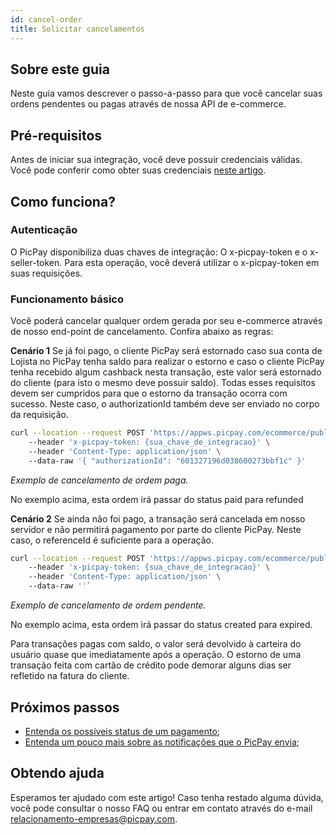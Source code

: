 ```yaml
---
id: cancel-order
title: Solicitar cancelamentos
---
```


## Sobre este guia
Neste guia vamos descrever o passo-a-passo para que você cancelar suas ordens pendentes ou pagas através de nossa API de e-commerce.

## Pré-requisitos

Antes de iniciar sua integração, você deve possuir credenciais válidas. Você pode conferir como obter suas credenciais [neste artigo](/docs/checkout/intro/getting-started#antes-de-começar).

## Como funciona?

### Autenticação

O PicPay disponibiliza duas chaves de integração: O x-picpay-token e o x-seller-token. Para esta operação, você deverá utilizar o x-picpay-token em suas requisições.

### Funcionamento básico

Você poderá cancelar qualquer ordem gerada por seu e-commerce através de nosso end-point de cancelamento. Confira abaixo as regras:

**Cenário 1** Se já foi pago, o cliente PicPay será estornado caso sua conta de Lojista no PicPay tenha saldo para realizar o estorno e caso o cliente PicPay tenha recebido algum cashback nesta transação, este valor será estornado do cliente (para isto o mesmo deve possuir saldo). Todas esses requisitos devem ser cumpridos para que o estorno da transação ocorra com sucesso. Neste caso, o authorizationId também deve ser enviado no corpo da requisição.

```bash
curl --location --request POST 'https://appws.picpay.com/ecommerce/public/payments/{referenceId}/cancellations' \ 
    --header 'x-picpay-token: {sua_chave_de_integracao}' \ 
    --header 'Content-Type: application/json' \ 
    --data-raw '{ "authorizationId": "601327196d038600273bbf1c" }'
```
_Exemplo de cancelamento de ordem paga._

No exemplo acima, esta ordem irá passar do status paid para refunded

**Cenário 2** Se ainda não foi pago, a transação será cancelada em nosso servidor e não permitirá pagamento por parte do cliente PicPay. Neste caso, o referenceId é suficiente para a operação.

```bash
curl --location --request POST 'https://appws.picpay.com/ecommerce/public/payments/{referenceId}/cancellations' \ 
    --header 'x-picpay-token: {sua_chave_de_integracao}' \ 
    --header 'Content-Type: application/json' \ 
    --data-raw ''`
```
_Exemplo de cancelamento de ordem pendente._

No exemplo acima, esta ordem irá passar do status created para expired.

Para transações pagas com saldo, o valor será devolvido à carteira do usuário quase que imediatamente após a operação. O estorno de uma transação feita com cartão de crédito pode demorar alguns dias ser refletido na fatura do cliente.

## Próximos passos

- [Entenda os possíveis status de um pagamento](/docs/checkout/guides/order-status);
- [Entenda um pouco mais sobre as notificações que o PicPay envia](/docs/checkout/guides/notifications);

## Obtendo ajuda
Esperamos ter ajudado com este artigo! Caso tenha restado alguma dúvida, você pode consultar o nosso FAQ ou entrar em contato através do e-mail relacionamento-empresas@picpay.com. 
